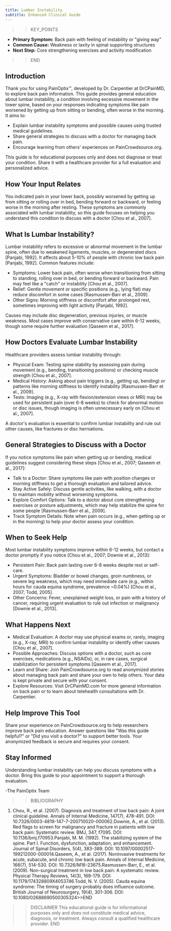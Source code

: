 ```yaml
---
title: Lumbar Instability
subtitle: Enhanced Clinical Guide
---
```


>>KEY_POINTS
- **Primary Symptom:** Back pain with feeling of instability or "giving way"
- **Common Cause:** Weakness or laxity in spinal supporting structures
- **Next Step:** Core strengthening exercises and activity modification
>>END

## Introduction

Thank you for using PainOptix™, developed by Dr. Carpentier at DrCPainMD, to explore back pain information. This guide provides general education about lumbar instability, a condition involving excessive movement in the lower spine, based on your responses indicating symptoms like pain worsened by getting up from sitting or bending, often worse in the morning. It aims to:

- Explain lumbar instability symptoms and possible causes using trusted medical guidelines.
- Share general strategies to discuss with a doctor for managing back pain.
- Encourage learning from others' experiences on PainCrowdsource.org.

This guide is for educational purposes only and does not diagnose or treat your condition. Share it with a healthcare provider for a full evaluation and personalized advice.

## How Your Input Relates

You indicated pain in your lower back, possibly worsened by getting up from sitting or rolling over in bed, bending forward or backward, or feeling worse in the morning after resting. These symptoms are commonly associated with lumbar instability, so this guide focuses on helping you understand this condition to discuss with a doctor [Chou et al., 2007].

## What Is Lumbar Instability?

Lumbar instability refers to excessive or abnormal movement in the lumbar spine, often due to weakened ligaments, muscles, or degenerated discs [Panjabi, 1992]. It affects about 5-10% of people with chronic low back pain [Panjabi, 1992]. Common features include:

- Symptoms: Lower back pain, often worse when transitioning from sitting to standing, rolling over in bed, or bending forward or backward. Pain may feel like a "catch" or instability [Chou et al., 2007].
- Relief: Gentle movement or specific positions (e.g., lying flat) may reduce discomfort in some cases [Rasmussen-Barr et al., 2009].
- Other Signs: Morning stiffness or discomfort after prolonged rest, sometimes improving with light activity [Panjabi, 1992].

Causes may include disc degeneration, previous injuries, or muscle weakness. Most cases improve with conservative care within 6-12 weeks, though some require further evaluation [Qaseem et al., 2017].

## How Doctors Evaluate Lumbar Instability

Healthcare providers assess lumbar instability through:

- Physical Exam: Testing spine stability by assessing pain during movement (e.g., bending, transitioning positions) or checking muscle strength [Chou et al., 2007].
- Medical History: Asking about pain triggers (e.g., getting up, bending) or patterns like morning stiffness to identify instability [Rasmussen-Barr et al., 2009].
- Tests: Imaging (e.g., X-ray with flexion/extension views or MRI) may be used for persistent pain (over 6-8 weeks) to check for abnormal motion or disc issues, though imaging is often unnecessary early on [Chou et al., 2007].

A doctor's evaluation is essential to confirm lumbar instability and rule out other causes, like fractures or disc herniations.

## General Strategies to Discuss with a Doctor

If you notice symptoms like pain when getting up or bending, medical guidelines suggest considering these steps [Chou et al., 2007; Qaseem et al., 2017]:

- Talk to a Doctor: Share symptoms like pain with position changes or morning stiffness to get a thorough evaluation and tailored advice.
- Stay Active Safely: Discuss gentle activities, like walking, with a doctor to maintain mobility without worsening symptoms.
- Explore Comfort Options: Talk to a doctor about core strengthening exercises or posture adjustments, which may help stabilize the spine for some people [Rasmussen-Barr et al., 2009].
- Track Symptom Details: Note when pain occurs (e.g., when getting up or in the morning) to help your doctor assess your condition.

## When to Seek Help

Most lumbar instability symptoms improve within 6-12 weeks, but contact a doctor promptly if you notice [Chou et al., 2007; Downie et al., 2013]:

- Persistent Pain: Back pain lasting over 6-8 weeks despite rest or self-care.
- Urgent Symptoms: Bladder or bowel changes, groin numbness, or severe leg weakness, which may need immediate care (e.g., within hours for cauda equina syndrome, prevalence ~0.04%) [Chou et al., 2007; Todd, 2005].
- Other Concerns: Fever, unexplained weight loss, or pain with a history of cancer, requiring urgent evaluation to rule out infection or malignancy [Downie et al., 2013].

## What Happens Next

- Medical Evaluation: A doctor may use physical exams or, rarely, imaging (e.g., X-ray, MRI) to confirm lumbar instability or identify other causes [Chou et al., 2007].
- Possible Approaches: Discuss options with a doctor, such as core exercises, medications (e.g., NSAIDs), or, in rare cases, surgical stabilization for persistent symptoms [Qaseem et al., 2017].
- Learn and Share: Join PainCrowdsource.org to read anonymized stories about managing back pain and share your own to help others. Your data is kept private and secure with your consent.
- Explore Resources: Visit DrCPainMD.com for more general information on back pain or to learn about telehealth consultations with Dr. Carpentier.

## Help Improve This Tool

Share your experience on PainCrowdsource.org to help researchers improve back pain education. Answer questions like "Was this guide helpful?" or "Did you visit a doctor?" to support better tools. Your anonymized feedback is secure and requires your consent.

## Stay Informed

Understanding lumbar instability can help you discuss symptoms with a doctor. Bring this guide to your appointment to support a thorough evaluation.

-The PainOptix Team

>>BIBLIOGRAPHY
1. Chou, R., et al. (2007). Diagnosis and treatment of low back pain: A joint clinical guideline. Annals of Internal Medicine, 147(7), 478-491. DOI: 10.7326/0003-4819-147-7-200710020-000062.Downie, A., et al. (2013). Red flags to screen for malignancy and fracture in patients with low back pain: Systematic review. BMJ, 347, f7095. DOI: 10.1136/bmj.f70953.Panjabi, M. M. (1992). The stabilizing system of the spine. Part I. Function, dysfunction, adaptation, and enhancement. Journal of Spinal Disorders, 5(4), 383-389. DOI: 10.1097/00002517-199212000-000014.Qaseem, A., et al. (2017). Noninvasive treatments for acute, subacute, and chronic low back pain. Annals of Internal Medicine, 166(7), 514-530. DOI: 10.7326/M16-23675.Rasmussen-Barr, E., et al. (2009). Non-surgical treatment in low back pain: A systematic review. Physical Therapy Reviews, 14(3), 169-179. DOI: 10.1179/174328809X4053746.Todd, N. V. (2005). Cauda equina syndrome: The timing of surgery probably does influence outcome. British Journal of Neurosurgery, 19(4), 301-306. DOI: 10.1080/02688690500305324>>END

>>DISCLAIMER
This educational guide is for informational purposes only and does not constitute medical advice, diagnosis, or treatment. Always consult a qualified healthcare provider.
>>END

